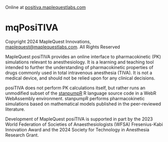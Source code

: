 Online at [positiva.maplequestlabs.com](https://positiva.maplequestlabs.com)

# mqPosiTIVA

Copyright 2024 MapleQuest Innovations, maplequest@maplequestlabs.com.
All Rights Reserved

MapleQuest posiTIVA provides an online interface to pharmacokinetic (PK)
simulations relevant to anesthesiology.  It is a learning and teaching
tool intended to further the understanding of pharmacokinetic properties
of drugs commonly used in total intravenous anesthesia (TIVA). It is not
a medical device, and should not be relied upon for any clinical decisions.

posiTIVA does not perform PK calculations
itself, but rather runs an unmodified subset of the
[stanpumpR](https://github.com/StevenLShafer/stanpumpR) R language source
code in a WebR WebAssembly environment. stanpumpR performs pharmacokinetic
simulations based on mathematical models published in the peer-reviewed
literature.

Development of MapleQuest posiTIVA is supported in part by the 2023 World Federation
of Societies of Anaesthesiologists (WFSA) Fresenius-Kabi Innovation Award
and the 2024 Society for Technology in Anesthesia Research Grant.
